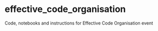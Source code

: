 # effective_code_organisation
Code, notebooks and instructions for Effective Code Organisation event
